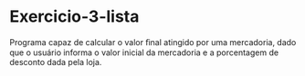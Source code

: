 # Exercicio-3-lista
Programa capaz de calcular o valor ﬁnal atingido por uma mercadoria, dado que o usuário informa o valor inicial da mercadoria e a porcentagem de desconto dada pela loja.
